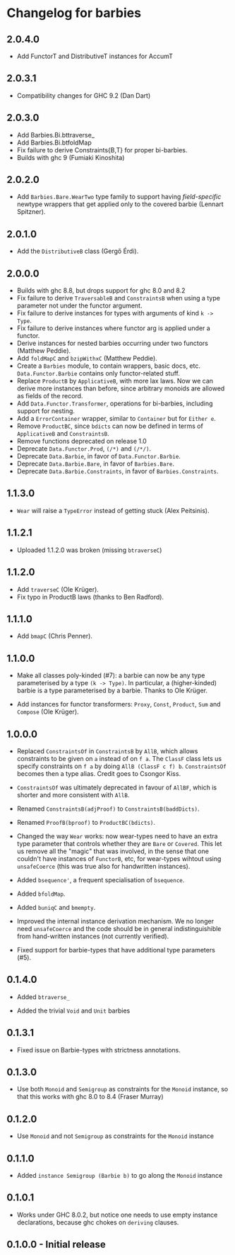 # Changelog for barbies

## 2.0.4.0
  - Add FunctorT and DistributiveT instances for AccumT

## 2.0.3.1
  - Compatibility changes for GHC 9.2 (Dan Dart)

## 2.0.3.0
  - Add Barbies.Bi.bttraverse_
  - Add Barbies.Bi.btfoldMap
  - Fix failure to derive Constraints{B,T} for proper
    bi-barbies.
  - Builds with ghc 9 (Fumiaki Kinoshita)

## 2.0.2.0
  - Add `Barbies.Bare.WearTwo` type family to support having _field-specific_
    newtype wrappers that get applied only to the covered barbie (Lennart
    Spitzner).

## 2.0.1.0
  - Add the `DistributiveB` class (Gergő Érdi).

## 2.0.0.0
  - Builds with ghc 8.8, but drops support for ghc 8.0 and 8.2
  - Fix failure to derive `TraversableB` and `ConstraintsB` when using a type
    parameter not under the functor argument.
  - Fix failure to derive instances for types with arguments of kind `k -> Type`.
  - Fix failure to derive instances where functor arg is applied under a functor.
  - Derive instances for nested barbies occurring under two functors (Matthew Peddie).
  - Add `foldMapC` and `bzipWithxC` (Matthew Peddie).
  - Create a `Barbies` module, to contain wrappers, basic docs, etc.
    `Data.Functor.Barbie` contains only functor-related stuff.
  - Replace `ProductB` by `ApplicativeB`, with more lax laws. Now we can derive
    more instances than before, since arbitrary monoids are allowed as fields
    of the record.
  - Add `Data.Functor.Transformer`, operations for bi-barbies, including support for nesting.
  - Add a `ErrorContainer` wrapper, similar to `Container` but for `Either e`.
  - Remove `ProductBC`, since `bdicts` can now be defined in terms of `ApplicativeB`
    and `ConstraintsB`.
  - Remove functions deprecated on release 1.0
  - Deprecate `Data.Functor.Prod`, `(/*)` and `(/*/)`.
  - Deprecate `Data.Barbie`, in favor of `Data.Functor.Barbie`.
  - Deprecate `Data.Barbie.Bare`, in favor of `Barbies.Bare`.
  - Deprecate `Data.Barbie.Constraints`, in favor of `Barbies.Constraints`.

## 1.1.3.0
  - `Wear` will raise a `TypeError` instead of getting
    stuck (Alex Peitsinis).

## 1.1.2.1
  - Uploaded 1.1.2.0 was broken (missing `btraverseC`)

## 1.1.2.0
  - Add `traverseC` (Ole Krüger).
  - Fix typo in ProductB laws (thanks to Ben Radford).

## 1.1.1.0
  - Add `bmapC` (Chris Penner).

## 1.1.0.0
  - Make all classes poly-kinded (#7): a barbie can now be any type
    parameterised by a type `(k -> Type)`. In particular, a (higher-kinded)
    barbie is a type parameterised by a barbie. Thanks to Ole Krüger.

  - Add instances for functor transformers: `Proxy`, `Const`, `Product`, `Sum`
    and `Compose` (Ole Krüger).

## 1.0.0.0
  - Replaced `ConstraintsOf` in `ConstraintsB` by `AllB`, which allows
    constraints to be given on `a` instead of on `f a`. The `ClassF`
    class lets us specify constraints on `f a` by doing `AllB (ClassF c f) b`.
    `ConstraintsOf` becomes then a type alias. Credit goes to Csongor Kiss.

  - `ConstraintsOf` was ultimately deprecated in favour of `AllBF`, which
    is shorter and more consistent with `AllB`.

  - Renamed `ConstraintsB(adjProof)` to `ConstraintsB(baddDicts)`.

  - Renamed `ProofB(bproof)` to `ProductBC(bdicts)`.

  - Changed the way `Wear` works: now wear-types need to have an extra
    type parameter that controls whether they are `Bare` or `Covered`. This
    let us remove all the "magic" that was involved, in the sense that
    one couldn't have instances of `FunctorB`, etc, for wear-types wihtout
    using `unsafeCoerce` (this was true also for handwritten instances).

  - Added `bsequence'`, a frequent specialisation of `bsequence`.

  - Added `bfoldMap`.

  - Added `buniqC` and `bmempty`.

  - Improved the internal instance derivation mechanism. We no longer
    need `unsafeCoerce` and the code should be in general indistinguishible
    from hand-written instances (not currently verified).

  - Fixed support for barbie-types that have additional type parameters (#5).

## 0.1.4.0
  - Added `btraverse_`

  - Added the trivial `Void` and `Unit` barbies

## 0.1.3.1
  - Fixed issue on Barbie-types with strictness annotations.

## 0.1.3.0
  - Use both `Monoid` and `Semigroup` as constraints for the `Monoid` instance,
    so that this works with ghc 8.0 to 8.4 (Fraser Murray)

## 0.1.2.0
  - Use `Monoid` and not `Semigroup` as constraints for the `Monoid` instance

## 0.1.1.0
  - Added `instance Semigroup (Barbie b)` to go along the `Monoid` instance

## 0.1.0.1
  - Works under GHC 8.0.2, but notice one needs to use empty instance
    declarations, because ghc chokes on `deriving` clauses.

## 0.1.0.0 - Initial release
